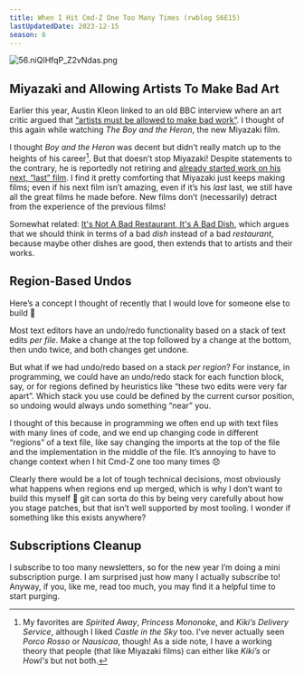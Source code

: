```yaml
---
title: When I Hit Cmd-Z One Too Many Times (rwblog S6E15)
lastUpdatedDate: 2023-12-15
season: 6
---
```


![56.niQIHfqP_Z2vNdas.png](https://assets.buttondown.email/images/815938a1-dc08-4262-96e7-41ab824cd830.png?w=960&fit=max)

## Miyazaki and Allowing Artists To Make Bad Art

Earlier this year, Austin Kleon linked to an old BBC interview where an art critic argued that [“artists must be allowed to make bad work”](https://austinkleon.com/2023/05/07/artists-must-be-allowed-to-make-bad-work/). I thought of this again while watching _The Boy and the Heron_, the new Miyazaki film.

I thought _Boy and the Heron_ was decent but didn’t really match up to the heights of his career[^1]. But that doesn’t stop Miyazaki! Despite statements to the contrary, he is reportedly not retiring and [already started work on his next, “last” film](https://www.theverge.com/2023/9/8/23864856/studio-ghibli-hayao-miyazaki-retirement-postponed-yet-again). I find it pretty comforting that Miyazaki just keeps making films; even if his next film isn’t amazing, even if it’s his _last_ last, we still have all the great films he made before. New films don’t (necessarily) detract from the experience of the previous films!

Somewhat related: [It's Not A Bad Restaurant, It's A Bad Dish](https://www.atvbt.com/internal-variance/?ref=atoms-vs-bits-newsletter), which argues that we should think in terms of a bad _dish_ instead of a bad _restaurant_, because maybe other dishes are good, then extends that to artists and their works.

## Region-Based Undos

Here’s a concept I thought of recently that I would love for someone else to build 🙂

Most text editors have an undo/redo functionality based on a stack of text edits _per file_. Make a change at the top followed by a change at the bottom, then undo twice, and both changes get undone.

But what if we had undo/redo based on a stack _per region_? For instance, in programming, we could have an undo/redo stack for each function block, say, or for regions defined by heuristics like “these two edits were very far apart”. Which stack you use could be defined by the current cursor position, so undoing would always undo something “near” you.

I thought of this because in programming we often end up with text files with many lines of code, and we end up changing code in different “regions” of a text file, like say changing the imports at the top of the file and the implementation in the middle of the file. It’s annoying to have to change context when I hit Cmd-Z one too many times 😞

Clearly there would be a lot of tough technical decisions, most obviously what happens when regions end up merged, which is why I don’t want to build this myself 🙂 git can sorta do this by being very carefully about how you stage patches, but that isn’t well supported by most tooling. I wonder if something like this exists anywhere?

## Subscriptions Cleanup

I subscribe to too many newsletters, so for the new year I’m doing a mini subscription purge. I am surprised just how many I actually subscribe to! Anyway, if you, like me, read too much, you may find it a helpful time to start purging.

[^1]:	My favorites are _Spirited Away_, _Princess Mononoke_, and _Kiki’s Delivery Service_, although I liked _Castle in the Sky_ too. I’ve never actually seen _Porco Rosso_ or _Nausicaa_, though! As a side note, I have a working theory that people (that like Miyazaki films) can either like _Kiki’s_ or _Howl's_ but not both.